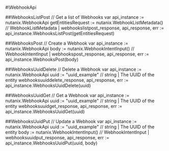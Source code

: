 #\WebhookApi

##WebhooksListPost
//  Get a list of Webhooks
var api_instance := nutanix.WebhookApi
getEntitiesRequest := nutanix.WebhookListMetadata() // WebhookListMetadata | 
webhookslistpost_response, api_response, err := api_instance.WebhooksListPost(getEntitiesRequest)

##WebhooksPost
//  Create a Webhook
var api_instance := nutanix.WebhookApi
body := nutanix.WebhookIntentInput() // WebhookIntentInput | 
webhookspost_response, api_response, err := api_instance.WebhooksPost(body)

##WebhooksUuidDelete
//  Delete a Webhook
var api_instance := nutanix.WebhookApi
uuid := "uuid_example" // string | The UUID of the entity
webhooksuuiddelete_response, api_response, err := api_instance.WebhooksUuidDelete(uuid)

##WebhooksUuidGet
//  Get a Webhook
var api_instance := nutanix.WebhookApi
uuid := "uuid_example" // string | The UUID of the entity
webhooksuuidget_response, api_response, err := api_instance.WebhooksUuidGet(uuid)

##WebhooksUuidPut
//  Update a Webhook
var api_instance := nutanix.WebhookApi
uuid := "uuid_example" // string | The UUID of the entity
body := nutanix.WebhookIntentInput() // WebhookIntentInput | 
webhooksuuidput_response, api_response, err := api_instance.WebhooksUuidPut(uuid, body)

